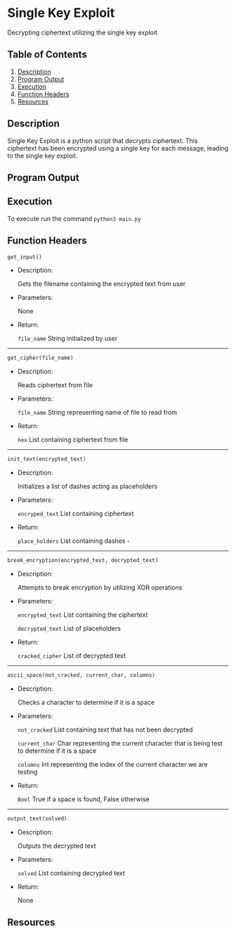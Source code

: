 # Single Key Exploit

Decrypting ciphertext utilizing the single key exploit

## Table of Contents

1. [Description](#description)
2. [Program Output](#output)
3. [Execution](#exe)
4. [Function Headers](#function)
5. [Resources](#resources)

## Description <a name="description"></a>

Single Key Exploit is a python script that decrypts ciphertext. This ciphertext has been encrypted using a single key for each message, leading to the single key exploit.


## Program Output <a name="output"></a>


## Execution <a name="exe"></a>

To execute run the command `python3 main.py`


## Function Headers <a name="function"></a>

``` python
get_input()
```

- Description:

	Gets the filename containing the encrypted text from user

- Parameters:

	None

- Return:

	`file_name` String initialized by user

---

``` python
get_cipher(file_name)
```

- Description:

	Reads ciphertext from file

- Parameters:

	`file_name` String representing name of file to read from

- Return:

	`hex` List containing ciphertext from file

---

``` python
init_text(encrypted_text)
```

- Description:

	Initializes a list of dashes acting as placeholders

- Parameters:

	`encryped_text` List containing ciphertext

- Return:

	`place_holders` List containing dashes -

---

``` python
break_encryption(encrypted_text, decrypted_text)
```

- Description:

	Attempts to break encryption by utilizing XOR operations

- Parameters:

	`encrypted_text` List containing the ciphertext

	`decrypted_text` List of placeholders

- Return:

	`cracked_cipher` List of decrypted text

---

``` python
ascii_space(not_cracked, current_char, columns)
```

- Description:

	Checks a character to determine if it is a space

- Parameters:

	`not_cracked` List containing text that has not been decrypted

	`current_char` Char representing the current character that is being test to determine if it is a space

	`columns` Int representing the index of the current character we are testing

- Return:

	`Bool` True if a space is found, False otherwise

---

``` python
output_text(solved)
```

- Description:

	Outputs the decrypted text

- Parameters:

	`solved` List containing decrypted text

- Return:

	None


## Resources <a name="resources"></a>
